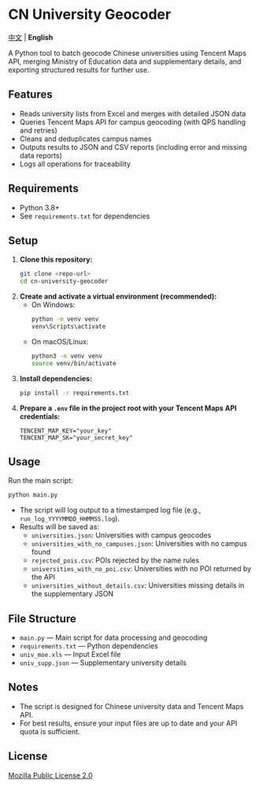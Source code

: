 # CN University Geocoder

[中文](README.md) | **English**

A Python tool to batch geocode Chinese universities using Tencent Maps API, merging Ministry of Education data and supplementary details, and exporting structured results for further use.

## Features

- Reads university lists from Excel and merges with detailed JSON data
- Queries Tencent Maps API for campus geocoding (with QPS handling and retries)
- Cleans and deduplicates campus names
- Outputs results to JSON and CSV reports (including error and missing data reports)
- Logs all operations for traceability

## Requirements

- Python 3.8+
- See `requirements.txt` for dependencies

## Setup

1. **Clone this repository:**
   ```bash
   git clone <repo-url>
   cd cn-university-geocoder
   ```
2. **Create and activate a virtual environment (recommended):**
   - On Windows:
     ```bash
     python -m venv venv
     venv\Scripts\activate
     ```
   - On macOS/Linux:
     ```bash
     python3 -m venv venv
     source venv/bin/activate
     ```
3. **Install dependencies:**
   ```bash
   pip install -r requirements.txt
   ```
4. **Prepare a `.env` file in the project root with your Tencent Maps API credentials:**
   ```env
   TENCENT_MAP_KEY="your_key"
   TENCENT_MAP_SK="your_secret_key"
   ```

## Usage

Run the main script:

```bash
python main.py
```

- The script will log output to a timestamped log file (e.g., `run_log_YYYYMMDD_HHMMSS.log`).
- Results will be saved as:
  - `universities.json`: Universities with campus geocodes
  - `universities_with_no_campuses.json`: Universities with no campus found
  - `rejected_pois.csv`: POIs rejected by the name rules
  - `universities_with_no_poi.csv`: Universities with no POI returned by the API
  - `universities_without_details.csv`: Universities missing details in the supplementary JSON

## File Structure

- `main.py` — Main script for data processing and geocoding
- `requirements.txt` — Python dependencies
- `univ_moe.xls` — Input Excel file
- `univ_supp.json` — Supplementary university details

## Notes

- The script is designed for Chinese university data and Tencent Maps API.
- For best results, ensure your input files are up to date and your API quota is sufficient.

## License

[Mozilla Public License 2.0](LICENSE)
